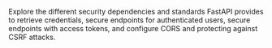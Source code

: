 Explore the different security dependencies and standards FastAPI provides to retrieve credentials, 
secure endpoints for authenticated users, secure endpoints with access tokens, and configure CORS and protecting against CSRF attacks.
